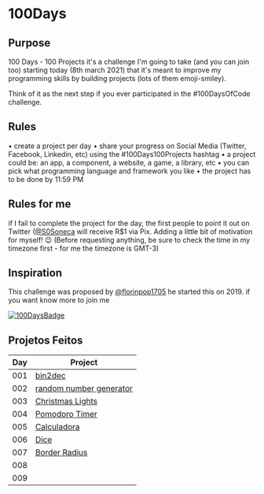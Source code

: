 # 100Days

## Purpose

100 Days - 100 Projects it's a challenge I'm going to take (and you can join too) starting today (8th march 2021) that it's meant to improve my programming skills by building projects (lots of them emoji-smiley).

Think of it as the next step if you ever participated in the #100DaysOfCode challenge.

## Rules

• create a project per day
• share your progress on Social Media (Twitter, Facebook, Linkedin, etc) using the #100Days100Projects hashtag
• a project could be: an app, a component, a website, a game, a library, etc
• you can pick what programming language and framework you like
• the project has to be done by 11:59 PM

## Rules for me

if I fail to complete the project for the day, the first people to point it out on Twitter ([@S0Soneca](https://twitter.com/S0Soneca) will receive R$1 via Pix. Adding a little bit of motivation for myself! 😉 (Before requesting anything, be sure to check the time in my timezone first - for me the timezone is GMT-3)

## Inspiration

This challenge was proposed by [@florinpop1705](https://twitter.com/florinpop1705) he started this on 2019. if you want know more to join me

[![100DaysBadge](https://img.shields.io/badge/100DaysChallenge-9732a8)](https://www.florin-pop.com/blog/2019/09/100-days-100-projects/)

## Projetos Feitos

| Day | Project                                                                           |
| --- | --------------------------------------------------------------------------------- |   
| 001 | [bin2dec](https://s0nes.github.io/100Days/Bin2Dec/bin2dec.html)                 |
| 002 | [random number generator](https://s0nes.github.io/100Days/randomNumber/random)  |
| 003 | [Christmas Lights](https://s0nes.github.io/100Days/ChristmasLights/lights.html) |
| 004 | [Pomodoro Timer](https://s0nes.github.io/100Days/pomodoro/pomodoro.html)        |
| 005 | [Calculadora](https://s0nes.github.io/100Days/calculator/calculator.html)        |
| 006 | [Dice](https://s0nes.github.io/100Days/DiceGame/dice.html)        
| 007 | [Border Radius](https://s0nes.github.io/100Days/Border-radius/border.html)
| 008 |
| 009 |
